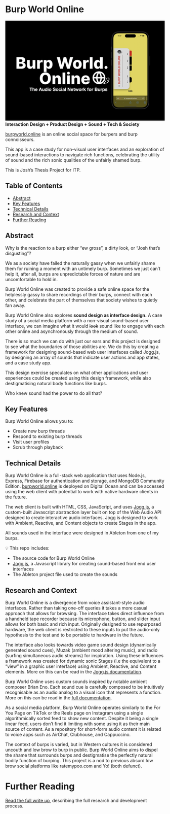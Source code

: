 # Burp World Online
![Burp World Online Cover Image](./doc/images/cover-black.png)
**Interaction Design + Product Design + Sound + Tech & Society**

[burpworld.online](https://burpworld.online) is an online social space for burpers and burp connoisseurs.

This app is a case study for non-visual user interfaces and an exploration of sound-based interactions to navigate rich functions, celebrating the utility of sound and the rich sonic qualities of the unfairly shamed burp.

This is Josh’s Thesis Project for ITP.

## Table of Contents

- [Abstract](#abstract)
- [Key Features](#key-features)
- [Technical Details](#technical-details)
- [Research and Context](#research-and-context)
- [Further Reading](#further-reading)

## Abstract
Why is the reaction to a burp either “ew gross”, a dirty look, or “Josh that’s disgusting”?

We as a society have failed the naturally gassy when we unfairly shame them for ruining a moment with an untimely burp. Sometimes we just can’t help it, after all, burps are unpredictable forces of nature and are uncomfortable to hold in.

Burp World Online was created to provide a safe online space for the helplessly gassy to share recordings of their burps, connect with each other, and celebrate the part of themselves that society wishes to quietly fan away.

Burp World Online also explores **sound design as interface design.** A case study of a social media platform with a non-visual sound-based user interface, we can imagine what it would ~~look~~ sound like to engage with each other online and asynchronously through the medium of sound.

There is so much we can do with just our ears and this project is designed to see what the boundaries of those abilities are. We do this by creating a framework for designing sound-based web user interfaces called Jogg.js, by designing an array of sounds that indicate user actions and app states, and a case study app.

This design exercise speculates on what other applications and user experiences could be created using this design framework, while also destigmatising natural body functions like burps. 

Who knew sound had the power to do all that?

## Key Features
Burp World Online allows you to:
- Create new burp threads
- Respond to existing burp threads
- Visit user profiles
- Scrub through playback

## Technical Details

Burp World Online is a full-stack web application that uses Node.js, Express, Firebase for authentication and storage, and MongoDB Community Edition. [burpworld.online](burpworld.online) is deployed on Digital Ocean and can be accessed using the web client with potential to work with native hardware clients in the future.

The web client is built with HTML, CSS, JavaScript, and uses [Jogg.js](./public/joggjs.md), a custom-built Javascript abstraction layer built on top of the Web Audio API designed to create interactive audio interfaces. Jogg is designed to work with Ambient, Reactive, and Content objects to create Stages in the app. 

All sounds used in the interface were designed in Ableton from one of my burps.

💡 This repo includes:

- The source code for Burp World Online
- [Jogg.js](./public/joggjs.md), a Javascript library for creating sound-based front end user interfaces
- The Ableton project file used to create the sounds

## Research and Context
Burp World Online is a divergence from voice assistant-style audio interfaces. Rather than taking one-off queries it takes a more casual approach that allows for browsing. The interface takes direct influence from a handheld tape recorder because its microphone, button, and slider input allows for both basic and rich input. Originally designed to use repurposed hardware, the web client is restricted to these inputs to put the audio-only hypothesis to the test and to be portable to hardware in the future. 

The interface also looks towards video game sound design (dynamically generated sound cues), Muzak (ambient mood altering music), and radio (surfing simultaneous audio streams) for inspiration. Using these influences a framework was created for dynamic sonic Stages (i.e the equivalent to a “view” in a graphic user interface) using Ambient, Reactive, and Content elements. More on this can be read in the [Jogg.js documentation](./public/joggjs.md).

Burp World Online uses custom sounds inspired by notable ambient composer Brian Eno. Each sound cue is carefully composed to be intuitively recognisable as an audio analog to a visual icon that represents a function. More on this can be read in the [full documentation](https://joshjoshjosh.notion.site/The-Thesis-Burp-World-Online-78d15c5a7433410aa86f26828636cea6?pvs=4).

As a social media platform, Burp World Online operates similarly to the For You Page on TikTok or the Reels page on Instagram using a single algorithmically sorted feed to show new content. Despite it being a single linear feed, users don’t find it limiting with some using it as their main source of content. As a repository for short-form audio content it is related to voice apps such as AirChat, Clubhouse, and Cappuccino.

The context of burps is varied, but in Western cultures it is considered uncouth and low brow to burp in public. Burp World Online aims to dispel the shame that surrounds burps and destigmatise the perfectly natural bodily function of burping. This project is a nod to previous absurd low brow social platforms like ratemypoo.com and Yo! (both defunct).

# Further Reading
[Read the full write up](https://joshjoshjosh.notion.site/The-Thesis-Burp-World-Online-78d15c5a7433410aa86f26828636cea6?pvs=4), describing the full research and development process.